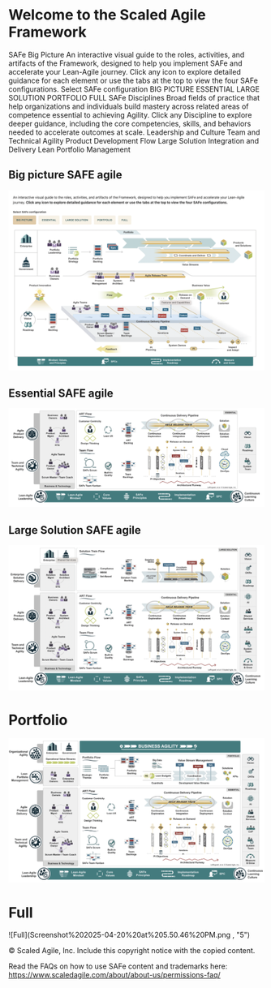 # Welcome to the Scaled Agile Framework 
SAFe Big Picture An interactive visual guide to the roles, activities, and artifacts of the Framework, designed to help you implement SAFe and accelerate your Lean-Agile journey.
Click any icon to explore detailed guidance for each element or use the tabs at the top to view the four SAFe configurations. 
Select SAFe configuration BIG PICTURE ESSENTIAL LARGE SOLUTION PORTFOLIO FULL SAFe Disciplines  Broad fields of practice that help organizations and individuals build mastery across related areas of competence essential to achieving Agility. Click any Discipline to explore deeper guidance, including the core competencies, skills, and behaviors needed to accelerate outcomes at scale. Leadership and Culture Team and Technical Agility Product Development Flow Large Solution Integration and Delivery Lean Portfolio Management

## Big picture SAFE agile 

![Big Picture](Screenshot%202025-04-20%20at%205.50.02%20PM.png "a title")

## Essential SAFE agile 

![Essential](Screenshot%202025-04-20%20at%205.50.25%20PM.png "2")

## Large Solution SAFE agile 


![Large Solution](Screenshot%202025-04-20%20at%205.50.31%20PM.png "3" )

# Portfolio 

![Portfolio](Screenshot%202025-04-20%20at%205.50.37%20PM.png "4")

# Full

![Full](Screenshot%202025-04-20%20at%205.50.46%20PM.png , "5")


© Scaled Agile, Inc.
Include this copyright notice with the copied content.

Read the FAQs on how to use SAFe content and trademarks here:
https://www.scaledagile.com/about/about-us/permissions-faq/
